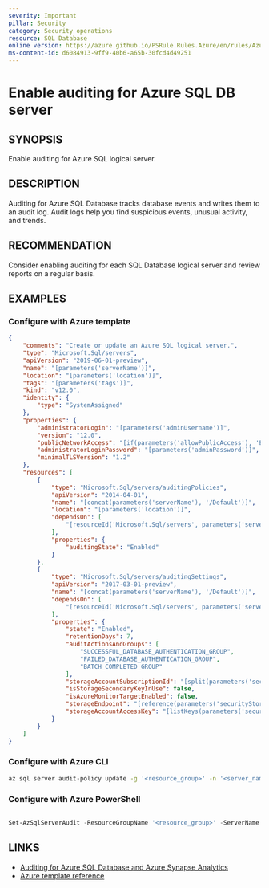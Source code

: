 ```yaml
---
severity: Important
pillar: Security
category: Security operations
resource: SQL Database
online version: https://azure.github.io/PSRule.Rules.Azure/en/rules/Azure.SQL.Auditing/
ms-content-id: d6084913-9ff9-40b6-a65b-30fcd4d49251
---
```


# Enable auditing for Azure SQL DB server

## SYNOPSIS

Enable auditing for Azure SQL logical server.

## DESCRIPTION

Auditing for Azure SQL Database tracks database events and writes them to an audit log.
Audit logs help you find suspicious events, unusual activity, and trends.

## RECOMMENDATION

Consider enabling auditing for each SQL Database logical server and review reports on a regular basis.

## EXAMPLES

### Configure with Azure template

```json
{
    "comments": "Create or update an Azure SQL logical server.",
    "type": "Microsoft.Sql/servers",
    "apiVersion": "2019-06-01-preview",
    "name": "[parameters('serverName')]",
    "location": "[parameters('location')]",
    "tags": "[parameters('tags')]",
    "kind": "v12.0",
    "identity": {
        "type": "SystemAssigned"
    },
    "properties": {
        "administratorLogin": "[parameters('adminUsername')]",
        "version": "12.0",
        "publicNetworkAccess": "[if(parameters('allowPublicAccess'), 'Enabled', 'Disabled')]",
        "administratorLoginPassword": "[parameters('adminPassword')]",
        "minimalTLSVersion": "1.2"
    },
    "resources": [
        {
            "type": "Microsoft.Sql/servers/auditingPolicies",
            "apiVersion": "2014-04-01",
            "name": "[concat(parameters('serverName'), '/Default')]",
            "location": "[parameters('location')]",
            "dependsOn": [
                "[resourceId('Microsoft.Sql/servers', parameters('serverName'))]"
            ],
            "properties": {
                "auditingState": "Enabled"
            }
        },
        {
            "type": "Microsoft.Sql/servers/auditingSettings",
            "apiVersion": "2017-03-01-preview",
            "name": "[concat(parameters('serverName'), '/Default')]",
            "dependsOn": [
                "[resourceId('Microsoft.Sql/servers', parameters('serverName'))]"
            ],
            "properties": {
                "state": "Enabled",
                "retentionDays": 7,
                "auditActionsAndGroups": [
                    "SUCCESSFUL_DATABASE_AUTHENTICATION_GROUP",
                    "FAILED_DATABASE_AUTHENTICATION_GROUP",
                    "BATCH_COMPLETED_GROUP"
                ],
                "storageAccountSubscriptionId": "[split(parameters('securityStorageAccountId'), '/')[2]]",
                "isStorageSecondaryKeyInUse": false,
                "isAzureMonitorTargetEnabled": false,
                "storageEndpoint": "[reference(parameters('securityStorageAccountId'),'2019-06-01').primaryendpoints.blob]",
                "storageAccountAccessKey": "[listKeys(parameters('securityStorageAccountId'),'2019-06-01').keys[0].value]"
            }
        }
    ]
}
```

### Configure with Azure CLI

```bash
az sql server audit-policy update -g '<resource_group>' -n '<server_name>' --state Enabled --bsts Enabled --storage-account '<storage_account_name>'
```

### Configure with Azure PowerShell

```powershell

Set-AzSqlServerAudit -ResourceGroupName '<resource_group>' -ServerName '<server_name>' -BlobStorageTargetState Enabled -StorageAccountResourceId '<storage_resource_id>'
```

## LINKS

- [Auditing for Azure SQL Database and Azure Synapse Analytics](https://docs.microsoft.com/azure/azure-sql/database/auditing-overview)
- [Azure template reference](https://docs.microsoft.com/azure/templates/microsoft.sql/servers/auditingsettings)
